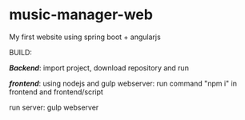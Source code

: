 # music-manager-web

My first website using spring boot + angularjs

BUILD:

*****Backend*****: 
import project, download repository and run

*****frontend*****: 
using nodejs and gulp webserver: 
run command "npm i" in frontend and frontend/script

run server: gulp webserver